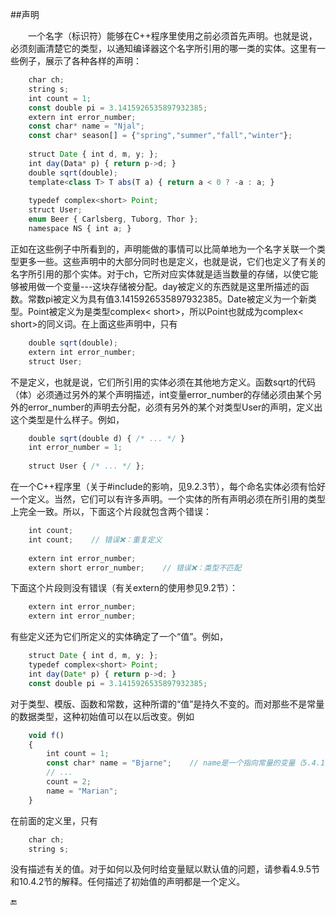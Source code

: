 ##声明

&emsp;&emsp;一个名字（标识符）能够在C++程序里使用之前必须首先声明。也就是说，必须刻画清楚它的类型，以通知编译器这个名字所引用的哪一类的实体。这里有一些例子，展示了各种各样的声明：

```javascript
    char ch;
    string s;
    int count = 1;
    const double pi = 3.1415926535897932385;
    extern int error_number;
    const char* name = "Njal";
    const char* season[] = {"spring","summer","fall","winter"};
    
    struct Date { int d, m, y; };
    int day(Data* p) { return p->d; }
    double sqrt(double);
    template<class T> T abs(T a) { return a < 0 ? -a : a; }
    
    typedef complex<short> Point;
    struct User;
    enum Beer { Carlsberg, Tuborg, Thor };
    namespace NS { int a; }
```

正如在这些例子中所看到的，声明能做的事情可以比简单地为一个名字关联一个类型更多一些。这些声明中的大部分同时也是定义，也就是说，它们也定义了有关的名字所引用的那个实体。对于ch，它所对应实体就是适当数量的存储，以使它能够被用做一个变量---这块存储被分配。day被定义的东西就是这里所描述的函数。常数pi被定义为具有值3.1415926535897932385。Date被定义为一个新类型。Point被定义为是类型complex< short>，所以Point也就成为complex< short>的同义词。在上面这些声明中，只有

```javascript
    double sqrt(double);
    extern int error_number;
    struct User;
```

不是定义，也就是说，它们所引用的实体必须在其他地方定义。函数sqrt的代码（体）必须通过另外的某个声明描述，int变量error_number的存储必须由某个另外的error_number的声明去分配，必须有另外的某个对类型User的声明，定义出这个类型是什么样子。例如，

```javascript
    double sqrt(double d) { /* ... */ }
    int error_number = 1;
    
    struct User { /* ... */ };
```

在一个C++程序里（关于#include的影响，见9.2.3节），每个命名实体必须有恰好一个定义。当然，它们可以有许多声明。一个实体的所有声明必须在所引用的类型上完全一致。所以，下面这个片段就包含两个错误：

```javascript
    int count;
    int count;    // 错误❌：重复定义
    
    extern int error_number;
    extern short error_number;    // 错误❌：类型不匹配
```

下面这个片段则没有错误（有关extern的使用参见9.2节）：

```javascript
    extern int error_number;
    extern int error_number;
```

有些定义还为它们所定义的实体确定了一个“值”。例如，

```javascript
    struct Date { int d, m, y; };
    typedef complex<short> Point;
    int day(Date* p) { return p->d; }
    const double pi = 3.1415926535897932385;
```

对于类型、模版、函数和常数，这种所谓的“值”是持久不变的。而对那些不是常量的数据类型，这种初始值可以在以后改变。例如

```javascript
    void f()
    {
        int count = 1;
        const char* name = "Bjarne";    // name是一个指向常量的变量（5.4.1节）
        // ...
        count = 2;
        name = "Marian";
    }
```

在前面的定义里，只有

```javascript
    char ch;
    string s;
```

没有描述有关的值。对于如何以及何时给变量赋以默认值的问题，请参看4.9.5节和10.4.2节的解释。任何描述了初始值的声明都是一个定义。


🔚












